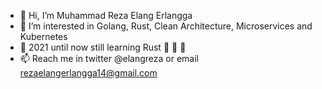 - 👋 Hi, I’m Muhammad Reza Elang Erlangga
- 👀 I’m interested in Golang, Rust, Clean Architecture, Microservices and Kubernetes
- 👀 2021 until now still learning Rust 🦀 🦀 🦀
- 📫 Reach me in twitter @elangreza or email rezaelangerlangga14@gmail.com

<!---
elangreza14/elangreza14 is a ✨ special ✨ repository because its `README.md` (this file) appears on your GitHub profile.
You can click the Preview link to take a look at your changes.
--->
